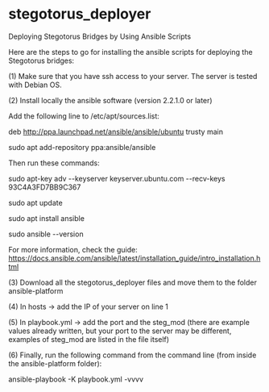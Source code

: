 # stegotorus_deployer
Deploying Stegotorus Bridges by Using Ansible Scripts

Here are the steps to go for installing the ansible scripts for deploying the Stegotorus bridges: 

(1) Make sure that you have ssh access to your server. The server is tested with Debian OS. 

(2) Install locally the ansible software (version 2.2.1.0 or later) 

Add the following line to /etc/apt/sources.list:

deb http://ppa.launchpad.net/ansible/ansible/ubuntu trusty main

 sudo apt add-repository ppa:ansible/ansible 

Then run these commands:

  sudo apt-key adv --keyserver keyserver.ubuntu.com --recv-keys 93C4A3FD7BB9C367
  
  sudo apt update
  
  sudo apt install ansible
  
  sudo ansible --version 

For more information, check the guide: https://docs.ansible.com/ansible/latest/installation_guide/intro_installation.html 

(3) Download all the stegotorus_deployer files and move them to the folder ansible-platform 

(4) In hosts -> add the IP of your server on line 1 

(5) In playbook.yml -> add the port and the steg_mod (there are example values already written, but your port to the server may be different, examples of steg_mod are listed in the file itself)

(6) Finally, run the following command from the command line (from inside the ansible-platform folder):  

   ansible-playbook -K playbook.yml -vvvv 
